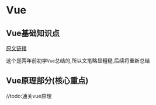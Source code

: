 # Vue

## Vue基础知识点

[原文链接](http://note.youdao.com/noteshare?id=b5e31d39849dcba01d11542ba146225b)

这个是两年前初学`Vue`总结的,所以文笔略显粗糙,后续将重新总结

## Vue原理部分(核心重点)

//todo:通关vue原理

